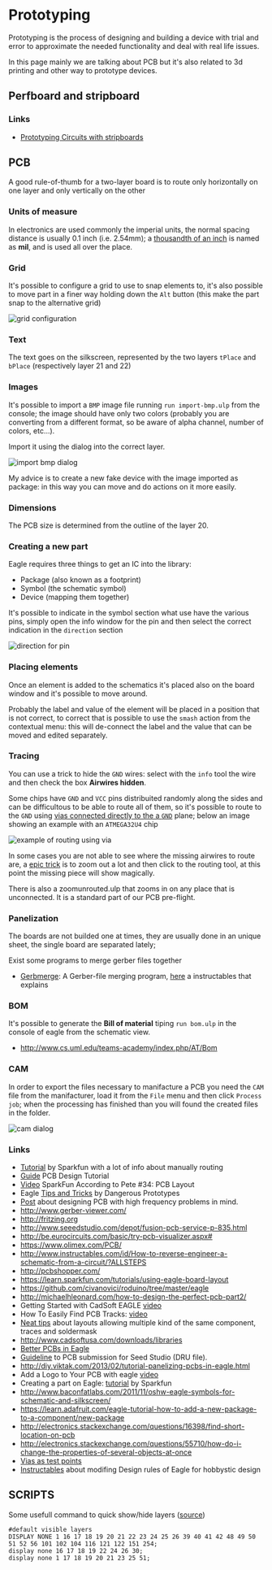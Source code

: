 # Prototyping

Prototyping is the process of designing and building a device
with trial and error to approximate the needed functionality
and deal with real life issues.

In this page mainly we are talking about PCB but it's also related
to 3d printing and other way to prototype devices.

## Perfboard and stripboard

### Links

 - [Prototyping Circuits with stripboards](http://www.societyofrobots.com/member_tutorials/node/90)

## PCB

A good rule-of-thumb for a two-layer board is to route only horizontally on one layer and only vertically on the other

### Units of measure

In electronics are used commonly the imperial units, the normal spacing distance is usually 0.1 inch (i.e. 2.54mm);
a [thousandth of an inch](http://en.wikipedia.org/wiki/Thousandth_of_an_inch) is named as **mil**, and is used all over
the place.

### Grid

It's possible to configure a grid to use to snap elements to, it's also possible to move part in a finer way
holding down the ``Alt`` button (this make the part snap to the alternative grid)

![grid configuration](Images/grid.png)

### Text

The text goes on the silkscreen, represented by the two layers ``tPlace`` and ``bPlace`` (respectively
layer 21 and 22)

### Images

It's possible to import a ``BMP`` image file running ``run import-bmp.ulp`` from the console;
the image should have only two colors (probably you are converting from a different format, so
be aware of alpha channel, number of colors, etc...).

Import it using the dialog into the correct layer.

![import bmp dialog](Images/import-bmp-dialog.png)

My advice is to create a new fake device with the image imported as package: in this way you can
move and do actions on it more easily.

### Dimensions

The PCB size is determined from the outline of the layer 20.

### Creating a new part

Eagle requires three things to get an IC into the library:

* Package (also known as a footprint)
* Symbol (the schematic symbol)
* Device (mapping them together)

It's possible to indicate in the symbol section what use have the various pins, simply open the info
window for the pin and then select the correct indication in the ``direction`` section

![direction for pin](Images/pin-menu.png)

### Placing elements

Once an element is added to the schematics it's placed also on the board window and it's possible
to move around.

Probably the label and value of the element will be placed in a position that is not correct, to correct
that is possible to use the ``smash`` action from the contextual menu: this will de-connect the label and the
value that can be moved and edited separately.

### Tracing

You can use a trick to hide the ``GND`` wires: select with the ``info`` tool the wire and
then check the box **Airwires hidden**.

Some chips have ``GND`` and ``VCC`` pins distribuited randomly along the sides and can be difficultous to be
able to route all of them, so it's possible to route to the ``GND`` using [vias connected directly to the a ``GND``](http://cmosedu.com/jbaker/students/kendrick/ViasGND/ViasGND.htm)
plane; below an image showing an example with an ``ATMEGA32U4`` chip

![example of routing using via](Images/route-ground-by-via.png)

In some cases you are not able to see where the missing airwires to route are, a [epic trick](https://blog.adafruit.com/2012/08/31/eagle-quicktip-finding-that-missing-airwire/)
is to zoom out a lot and then click to the routing tool, at this point the missing piece
will show magically.

There is also a zoomunrouted.ulp that zooms in on any place that is unconnected. It is a standard part of our PCB pre-flight.

### Panelization

The boards are not builded one at times, they are usually done in an unique sheet, the single
board are separated lately;

Exist some programs to merge gerber files together

* [Gerbmerge](http://174.136.57.11/~ruggedci/gerbmerge/): A Gerber-file merging program,
[here](http://www.instructables.com/id/Panelizing-PCBs-for-Seeed-Using-Eagle-Free-Light/?ALLSTEPS) a instructables that explains

### BOM

It's possible to generate the **Bill of material** tiping ``run bom.ulp`` in the
console of eagle from the schematic view.

 - http://www.cs.uml.edu/teams-academy/index.php/AT/Bom

### CAM

In order to export the files necessary to manifacture a PCB you need the ``CAM`` file from
the manifacturer, load it from the ``File`` menu and then click ``Process job``; when the
processing has finished than you will found the created files in the folder.

![cam dialog](Images/cam.png)

### Links


 - [Tutorial](https://learn.sparkfun.com/tutorials/designing-pcbs-advanced-smd) by Sparkfun with a lot of info about manually routing
 - [Guide](http://www.alternatezone.com/electronics/files/PCBDesignTutorialRevA.pdf) PCB Design Tutorial
 - [Video](https://www.youtube.com/watch?v=NJKZZArjdg8) SparkFun According to Pete #34: PCB Layout
 - Eagle [Tips and Tricks](http://dangerousprototypes.com/docs/Cadsoft_Eagle_tips_and_tricks) by Dangerous Prototypes
 - [Post](http://www.learnemc.com/tutorials/PCB_Layout/PCB_Layout.html) about designing PCB with high frequency problems in mind.
 - http://www.gerber-viewer.com/
 - http://fritzing.org
 - http://www.seeedstudio.com/depot/fusion-pcb-service-p-835.html
 - http://be.eurocircuits.com/basic/try-pcb-visualizer.aspx#
 - https://www.olimex.com/PCB/
 - http://www.instructables.com/id/How-to-reverse-engineer-a-schematic-from-a-circuit/?ALLSTEPS
 - http://pcbshopper.com/
 - https://learn.sparkfun.com/tutorials/using-eagle-board-layout
 - https://github.com/civanovici/roduino/tree/master/eagle
 - http://michaelhleonard.com/how-to-design-the-perfect-pcb-part2/
 - Getting Started with CadSoft EAGLE [video](https://www.youtube.com/watch?v=R4DYztYB6d4)
 - How To Easily Find PCB Tracks: [video](https://www.youtube.com/watch?v=oyedFq1VAjg)
 - [Neat tips](http://www.robotroom.com/PCB-Layout-Tips.html) about layouts allowing multiple kind of the same component, traces and soldermask
 - http://www.cadsoftusa.com/downloads/libraries
 - [Better PCBs in Eagle](https://www.sparkfun.com/tutorials/115)
 - [Guideline](http://support.seeedstudio.com/knowledgebase/articles/422482-fusion-pcb-order-submission-guidelines) to PCB submission for Seed Studio (DRU file).
 - http://diy.viktak.com/2013/02/tutorial-panelizing-pcbs-in-eagle.html
 - Add a Logo to Your PCB with eagle [video](https://www.youtube.com/watch?v=z1Ej3nJz43c)
 - Creating a part on Eagle: [tutorial](https://learn.sparkfun.com/tutorials/designing-pcbs-smd-footprints) by Sparkfun
 - http://www.baconfatlabs.com/2011/11/oshw-eagle-symbols-for-schematic-and-silkscreen/
 - https://learn.adafruit.com/eagle-tutorial-how-to-add-a-new-package-to-a-component/new-package
 - http://electronics.stackexchange.com/questions/16398/find-short-location-on-pcb
 - http://electronics.stackexchange.com/questions/55710/how-do-i-change-the-properties-of-several-objects-at-once
 - [Vias as test points](http://electronics.stackexchange.com/questions/48557/testpoints-vias-versus-pads)
 - [Instructables](http://www.instructables.com/id/Make-hobbyist-PCBs-with-professional-CAD-tools-by-/?ALLSTEPS) about modifing Design rules of Eagle for hobbystic design

## SCRIPTS

Some usefull command to quick show/hide layers ([source](http://dangerous-prototypes-open-hardware.googlecode.com/svn/trunk/Eagle_Part_Library/helpful_scripts/))

```
#default visible layers
DISPLAY NONE 1 16 17 18 19 20 21 22 23 24 25 26 39 40 41 42 48 49 50 51 52 56 101 102 104 116 121 122 151 254;
display none 16 17 18 19 22 24 26 30;
display none 1 17 18 19 20 21 23 25 51;
```
